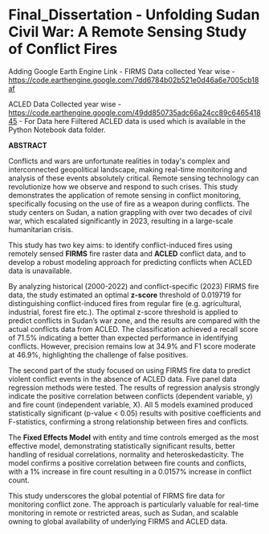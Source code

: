 # Final_Dissertation - Unfolding Sudan Civil War: A Remote Sensing Study of Conflict Fires


Adding Google Earth Engine Link - 
FIRMS Data collected Year wise -https://code.earthengine.google.com/7dd6784b02b521e0d46a6e7005cb18af


ACLED Data Collected year wise - https://code.earthengine.google.com/49dd850735adc66a24cc89c646541845 - For Data here Fiiltered ACLED data is used which is available in the Python Notebook data folder.

**ABSTRACT**

Conflicts and wars are unfortunate realities in today's complex and interconnected geopolitical landscape, making real-time monitoring and analysis of these events absolutely critical. Remote sensing technology can revolutionize how we observe and respond to such crises. This study demonstrates the application of remote sensing in conflict monitoring, specifically focusing on the use of fire as a weapon during conflicts. The study centers on Sudan, a nation grappling with over two decades of civil war, which escalated significantly in 2023, resulting in a large-scale humanitarian crisis.

This study has two key aims: to identify conflict-induced fires using remotely sensed **FIRMS** fire raster data and **ACLED** conflict data, and to develop a robust modeling approach for predicting conflicts when ACLED data is unavailable. 

By analyzing historical (2000-2022) and conflict-specific (2023) FIRMS fire data, the study estimated an optimal **z-score** threshold of 0.019719 for distinguishing conflict-induced fires from regular fire (e.g. agricultural, industrial, forest fire etc.). The optimal z-score threshold is applied to predict conflicts in Sudan’s war zone, and the results are compared with the actual conflicts data from ACLED. The classification achieved a recall score of 71.5% indicating a better than expected performance in identifying conflicts. However, precision remains low at 34.9% and F1 score moderate at 46.9%, highlighting the challenge of false positives.

The second part of the study focused on using FIRMS fire data to predict violent conflict events in the absence of ACLED data. Five panel data regression methods were tested. The results of regression analysis strongly indicate the positive correlation between conflicts (dependent variable, y) and fire count (independent variable, X). All 5 models examined produced statistically significant (p-value < 0.05) results with positive coefficients and F-statistics, confirming a strong relationship between fires and conflicts. 

The **Fixed Effects Model** with entity and time controls emerged as the most effective model, demonstrating statistically significant results, better handling of residual correlations, normality and heteroskedasticity. The model confirms a positive correlation between fire counts and conflicts, with a 1% increase in fire count resulting in a 0.0157% increase in conflict count.

This study underscores the global potential of FIRMS fire data for monitoring conflict zone. The approach is particularly valuable for real-time monitoring in remote or restricted areas, such as Sudan, and scalable owning to global availability of underlying FIRMS and ACLED data.



